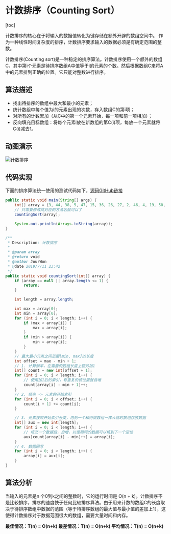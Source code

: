 # 计数排序（Counting Sort）

[toc]



计数排序的核心在于将输入的数据值转化为键存储在额外开辟的数组空间中。 作为一种线性时间复杂度的排序，计数排序要求输入的数据必须是有确定范围的整数。

计数排序(Counting sort)是一种稳定的排序算法。计数排序使用一个额外的数组C，其中第i个元素是待排序数组A中值等于i的元素的个数。然后根据数组C来将A中的元素排到正确的位置。它只能对整数进行排序。

## 算法描述

- 找出待排序的数组中最大和最小的元素；
- 统计数组中每个值为i的元素出现的次数，存入数组C的第i项；
- 对所有的计数累加（从C中的第一个元素开始，每一项和前一项相加）；
- 反向填充目标数组：将每个元素i放在新数组的第C(i)项，每放一个元素就将C(i)减去1。

## 动图演示

![计数排序](https://img-blog.csdnimg.cn/20190712143216563.gif)

## 代码实现

下面的排序算法统一使用的测试代码如下，[源码GitHub链接](https://github.com/JourWon/sort-algorithm)

```java
public static void main(String[] args) {
    int[] array = {3, 44, 38, 5, 47, 15, 36, 26, 27, 2, 46, 4, 19, 50, 48};
	// 只需要修改成对应的方法名就可以了
    countingSort(array);

    System.out.println(Arrays.toString(array));
}
```



```java
/**
 * Description: 计数排序
 *
 * @param array
 * @return void
 * @author JourWon
 * @date 2019/7/11 23:42
 */
public static void countingSort(int[] array) {
	if (array == null || array.length <= 1) {
		return;
	}

	int length = array.length;

	int max = array[0];
	int min = array[0];
	for (int i = 0; i < length; i++) {
		if (max < array[i]) {
			max = array[i];
		}
		if (min > array[i]) {
			min = array[i];
		}
	}
	// 最大最小元素之间范围[min, max]的长度
	int offset = max - min + 1;
	// 1. 计算频率，在需要的数组长度上额外加1
	int[] count = new int[offset + 1];
	for (int i = 0; i < length; i++) {
		// 使用加1后的索引，有重复的该位置就自增
		count[array[i] - min + 1]++;
	}
	// 2. 频率 -> 元素的开始索引
	for (int i = 0; i < offset; i++) {
		count[i + 1] += count[i];
	}

	// 3. 元素按照开始索引分类，用到一个和待排数组一样大临时数组存放数据
	int[] aux = new int[length];
	for (int i = 0; i < length; i++) {
		// 填充一个数据后，自增，以便相同的数据可以填到下一个空位
		aux[count[array[i] - min]++] = array[i];
	}
	// 4. 数据回写
	for (int i = 0; i < length; i++) {
		array[i] = aux[i];
	}
}
```

## 算法分析

当输入的元素是n 个0到k之间的整数时，它的运行时间是 O(n + k)。计数排序不是比较排序，排序的速度快于任何比较排序算法。由于用来计数的数组C的长度取决于待排序数组中数据的范围（等于待排序数组的最大值与最小值的差加上1），这使得计数排序对于数据范围很大的数组，需要大量时间和内存。

**最佳情况：T(n) = O(n+k)  最差情况：T(n) = O(n+k)  平均情况：T(n) = O(n+k)**